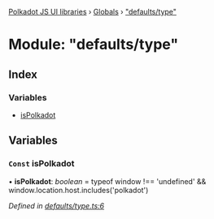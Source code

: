 [Polkadot JS UI libraries](../README.md) › [Globals](../globals.md) › ["defaults/type"](_defaults_type_.md)

# Module: "defaults/type"

## Index

### Variables

* [isPolkadot](_defaults_type_.md#const-ispolkadot)

## Variables

### `Const` isPolkadot

• **isPolkadot**: *boolean* = typeof window !== 'undefined' && window.location.host.includes('polkadot')

*Defined in [defaults/type.ts:6](https://github.com/polkadot-js/ui/blob/11922b1b0/packages/ui-settings/src/defaults/type.ts#L6)*
